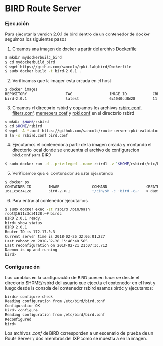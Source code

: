 # BIRD Route Server

### Ejecución
Para ejecutar la version 2.0.1 de bird dentro de un contenedor de docker seguimos los siguientes pasos

1. Creamos una imagen de docker a partir del archivo [Dockerfile](Dockerfile)
```sh
$ mkdir mydockerbuild_bird
$ cd mydockerbuild_bird
$ wget https://github.com/sancolo/rpki-lab/bird/Dockerfile
$ sudo docker build -t bird-2.0.1 .
```
2. Verificamos que la imagen esta creada en el host
```sh
$ docker images
REPOSITORY                  TAG                 IMAGE ID            CREATED             SIZE
bird-2.0.1                  latest              6c4040cd8d28        11 days ago         392MB
```
3. Creamos el directorio rsbird y copiamos los archivos [rsbird.conf](rsbird.conf), [filters.conf](filters.conf), [memebers.conf](members.conf) y [rpki.conf](rpki.conf) en el directorio rsbird
```sh
$ mkdir $HOME/rsbird
$ cd $HOME/rsbird
$ wget -A *.conf https://github.com/sancolo/route-server-rpki-validator/
$ ln -s rsbird.conf bird.conf
```
4. Ejecutamos el contenedor a partir de la imagen creada y montando el directorio local donde se encuentra el archivo de configuracion bird.conf para BIRD
```sh
$ sudo docker run -d --privileged --name rbird1 -v `$HOME/rsbird:/etc/bird:rw bird-2.0.1
```
5. Verificamos que el contenedor se esta ejecutando
```sh
$ docker ps
CONTAINER ID        IMAGE               COMMAND                  CREATED             STATUS        PORTS        NAMES
1611c3c34128        bird-2.0.1          "/bin/sh -c 'bird -c…"   6 days ago          Up 6 days     179/tcp      rbird1
```
6. Para entrar al contenedor ejecutamos
```sh
$ sudo docker exec -it rsbird /bin/bash
root@1611c3c34128:~# birdc
BIRD 2.0.1 ready.
bird> show status
BIRD 2.0.1
Router ID is 172.17.0.3
Current server time is 2018-02-26 22:05:01.227
Last reboot on 2018-02-20 15:46:49.565
Last reconfiguration on 2018-02-21 21:07:36.712
Daemon is up and running
bird>     
```

### Configuración

Los cambios en la configuración de BIRD pueden hacerse desde el directorio $HOME/rsbird del usuario que ejecuta el contenedor en el host y luego desde la consola del contenedor rsbird usamos birdc y ejecutamos:
```sh
birdc> configure check
Reading configuration from /etc/bird/bird.conf
Configuration OK
bird> configure 
Reading configuration from /etc/bird/bird.conf
Reconfigured
bird>
```

Los archivos *.conf* de BIRD corresponden a un escenario de prueba de un Route Server y dos miembros del IXP como se muestra a en la imagen.

 

 
